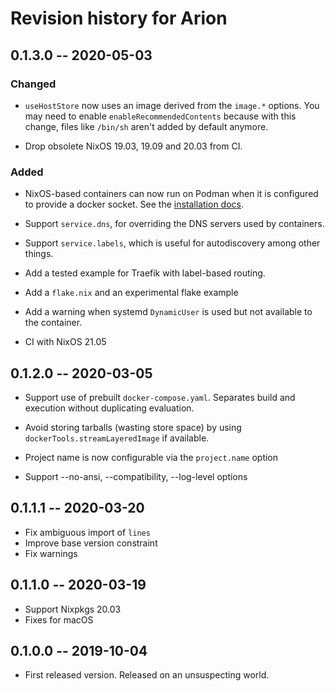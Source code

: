 # Revision history for Arion

## 0.1.3.0 -- 2020-05-03

### Changed

* `useHostStore` now uses an image derived from the `image.*` options. You may
  need to enable `enableRecommendedContents` because with this change, files
  like `/bin/sh` aren't added by default anymore.

* Drop obsolete NixOS 19.03, 19.09 and 20.03 from CI.

### Added

* NixOS-based containers can now run on Podman when it is configured to provide a docker socket. See the [installation docs](https://docs.hercules-ci.com/arion/#_nixos).

* Support `service.dns`, for overriding the DNS servers used by containers.

* Support `service.labels`, which is useful for autodiscovery among other things.

* Add a tested example for Traefik with label-based routing.

* Add a `flake.nix` and an experimental flake example

* Add a warning when systemd `DynamicUser` is used but not available to the
  container.

* CI with NixOS 21.05

## 0.1.2.0 -- 2020-03-05

* Support use of prebuilt `docker-compose.yaml`.
  Separates build and execution without duplicating evaluation.

* Avoid storing tarballs (wasting store space) by using
  `dockerTools.streamLayeredImage` if available.

* Project name is now configurable via the `project.name` option

* Support --no-ansi, --compatibility, --log-level options

## 0.1.1.1 -- 2020-03-20

* Fix ambiguous import of `lines`
* Improve base version constraint
* Fix warnings

## 0.1.1.0 -- 2020-03-19

* Support Nixpkgs 20.03
* Fixes for macOS

## 0.1.0.0 -- 2019-10-04

* First released version. Released on an unsuspecting world.

